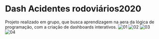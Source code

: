 # Dash Acidentes rodoviários2020
 Projeto realizado em grupo, que busca aprendizagem na aera da lógica de programação, com a criação de dashboards interativos.
 ![01](https://user-images.githubusercontent.com/99217281/192418605-3f4345ec-b187-4858-bcef-184c797c2ab2.png)
![02](https://user-images.githubusercontent.com/99217281/192418635-b8123dc6-9afe-4b68-ba22-6e09c5bce536.png)
![03](https://user-images.githubusercontent.com/99217281/192418666-7a1018ef-2d94-4b54-9e68-7c9ec532f2c4.png)
![04](https://user-images.githubusercontent.com/99217281/192418677-70ee1ea1-995a-4465-b8f7-26eb0ac98d75.png)


